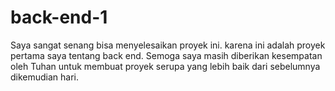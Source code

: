 # back-end-1
Saya sangat senang bisa menyelesaikan proyek ini. karena ini adalah proyek pertama saya tentang back end. Semoga saya masih diberikan kesempatan oleh Tuhan untuk membuat proyek serupa yang lebih baik dari sebelumnya dikemudian hari.
